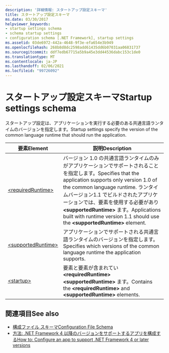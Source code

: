 ```yaml
---
description: '詳細情報: スタートアップ設定スキーマ'
title: スタートアップ設定スキーマ
ms.date: 03/30/2017
helpviewer_keywords:
- startup settings schema
- schema startup settings
- configuration schema [.NET Framework], startup settings
ms.assetid: 03de6972-442a-4648-9f3e-efa654e3b949
ms.openlocfilehash: 268b8d8dc2598add61435dd6b07031aa06831737
ms.sourcegitcommit: ddf7edb67715a5b9a45e3dd44536dabc153c1de0
ms.translationtype: MT
ms.contentlocale: ja-JP
ms.lasthandoff: 02/06/2021
ms.locfileid: "99726092"
---
```

# <a name="startup-settings-schema"></a><span data-ttu-id="d7138-103">スタートアップ設定スキーマ</span><span class="sxs-lookup"><span data-stu-id="d7138-103">Startup settings schema</span></span>

<span data-ttu-id="d7138-104">スタートアップ設定は、アプリケーションを実行する必要のある共通言語ランタイムのバージョンを指定します。</span><span class="sxs-lookup"><span data-stu-id="d7138-104">Startup settings specify the version of the common language runtime that should run the application.</span></span>  
  
|<span data-ttu-id="d7138-105">要素</span><span class="sxs-lookup"><span data-stu-id="d7138-105">Element</span></span>|<span data-ttu-id="d7138-106">説明</span><span class="sxs-lookup"><span data-stu-id="d7138-106">Description</span></span>|  
|-------------|-----------------|  
|[\<requiredRuntime>](requiredruntime-element.md)|<span data-ttu-id="d7138-107">バージョン 1.0 の共通言語ランタイムのみがアプリケーションでサポートされることを指定します。</span><span class="sxs-lookup"><span data-stu-id="d7138-107">Specifies that the application supports only version 1.0 of the common language runtime.</span></span> <span data-ttu-id="d7138-108">ランタイムバージョン1.1 でビルドされたアプリケーションでは、要素を使用する必要があり **\<supportedRuntime>** ます。</span><span class="sxs-lookup"><span data-stu-id="d7138-108">Applications built with runtime version 1.1 should use the **\<supportedRuntime>** element.</span></span>|  
|[\<supportedRuntime>](supportedruntime-element.md)|<span data-ttu-id="d7138-109">アプリケーションでサポートされる共通言語ランタイムのバージョンを指定します。</span><span class="sxs-lookup"><span data-stu-id="d7138-109">Specifies which versions of the common language runtime the application supports.</span></span>|  
|[\<startup>](startup-element.md)|<span data-ttu-id="d7138-110">要素と要素が含まれてい **\<requiredRuntime>** **\<supportedRuntime>** ます。</span><span class="sxs-lookup"><span data-stu-id="d7138-110">Contains the **\<requiredRuntime>** and **\<supportedRuntime>** elements.</span></span>|  
  
## <a name="see-also"></a><span data-ttu-id="d7138-111">関連項目</span><span class="sxs-lookup"><span data-stu-id="d7138-111">See also</span></span>

- [<span data-ttu-id="d7138-112">構成ファイル スキーマ</span><span class="sxs-lookup"><span data-stu-id="d7138-112">Configuration File Schema</span></span>](../index.md)
- [<span data-ttu-id="d7138-113">方法: .NET Framework 4 以降のバージョンをサポートするアプリを構成する</span><span class="sxs-lookup"><span data-stu-id="d7138-113">How to: Configure an app to support .NET Framework 4 or later versions</span></span>](../../../migration-guide/how-to-configure-an-app-to-support-net-framework-4-or-4-5.md)
